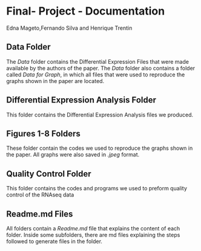 # Final- Project - Documentation

Edna Mageto,Fernando Silva and Henrique Trentin

## Data Folder
The *Data* folder contains the Differential Expression Files that were made available by the authors of the paper. The *Data* folder also contains a folder called *Data for Graph*, in which all files that were used to reproduce the graphs shown in the paper are located.

## Differential Expression Analysis Folder
This folder contains the Differential Expression Analysis files we produced.

## Figures 1-8 Folders
These folder contain the codes we used to reproduce the graphs shown in the paper. All graphs were also saved in *.jpeg* format.

## Quality Control Folder
This folder contains the codes and programs we used to preform quality control of the RNAseq data

## Readme.md Files
All folders contain a *Readme.md* file that explains the content of each folder. Inside some subfolders, there are md files explaining the steps followed to generate files in the folder.
